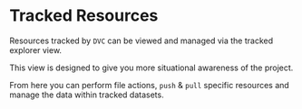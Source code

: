 # Tracked Resources

Resources tracked by `DVC` can be viewed and managed via the tracked explorer
view.

This view is designed to give you more situational awareness of the project.

From here you can perform file actions, `push` & `pull` specific resources and
manage the data within tracked datasets.
